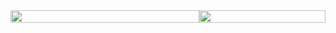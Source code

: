 <div style="display: table; width: 100%;">
  <div style="display: table-cell; width: 60%; vertical-align: middle;">
    <img src="https://github-readme-stats.vercel.app/api?username=hypertseng&show_icons=true&theme=tokyonight&line_height=27" style="width: 100%; height: auto;">
  </div>
  <div style="display: table-cell; width: 40%; vertical-align: middle;">
    <img src="https://github-readme-stats.vercel.app/api/top-langs/?username=hypertseng&theme=radical" style="width: 100%; height: auto;">
  </div>
</div>
